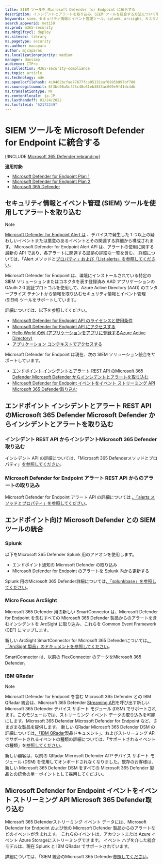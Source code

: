 ```yaml
---
title: SIEM ツールを Microsoft Defender for Endpoint に統合する
description: インシデントとアラートを取り込み、SIEM ツールを統合する方法について学習します。
keywords: siem、セキュリティ情報とイベント管理ツール、splunk、arcsight、カスタム インジケーター、rest API、アラート定義、侵害の指標を構成する
search.appverid: met150
ms.prod: m365-security
ms.mktglfcycl: deploy
ms.sitesec: library
ms.pagetype: security
ms.author: macapara
author: mjcaparas
ms.localizationpriority: medium
manager: dansimp
audience: ITPro
ms.collection: M365-security-compliance
ms.topic: article
ms.technology: mde
ms.openlocfilehash: 4c0462bcfae77677fca05132aaf0895b897bf788
ms.sourcegitcommit: 6f3bc00a5cf25c48c61eb3835ac069e9f41dc4db
ms.translationtype: MT
ms.contentlocale: ja-JP
ms.lasthandoff: 01/24/2022
ms.locfileid: "62172249"
---
```

# <a name="integrate-your-siem-tools-with-microsoft-defender-for-endpoint"></a>SIEM ツールを Microsoft Defender for Endpoint に統合する

[!INCLUDE [Microsoft 365 Defender rebranding](../../includes/microsoft-defender.md)]

**適用対象:**
- [Microsoft Defender for Endpoint Plan 1](https://go.microsoft.com/fwlink/p/?linkid=2154037)
- [Microsoft Defender for Endpoint Plan 2](https://go.microsoft.com/fwlink/p/?linkid=2154037)
- [Microsoft 365 Defender](https://go.microsoft.com/fwlink/?linkid=2118804)


## <a name="ingest-alerts-using-security-information-and-events-management-siem-tools"></a>セキュリティ情報とイベント管理 (SIEM) ツールを使用してアラートを取り込む

> [!NOTE]
>
> [Microsoft Defender for Endpoint Alert は](alerts.md) 、デバイスで発生した 1 つ以上の疑わしいイベントまたは悪意のあるイベントとその関連する詳細から構成されます。 Microsoft Defender for Endpoint Alert API は、アラートの使用に関する最新の API であり、各アラートに関連する証拠の詳細な一覧を含む。 詳細については、「Alert メソッドと[プロパティ」および「List alerts」](alerts.md)[を参照してください](get-alerts.md)。

Microsoft Defender for Endpoint は、環境にインストールされている特定の SIEM ソリューションまたはコネクタを表す登録済み AAD アプリケーションの OAuth 2.0 認証プロトコルを使用して、Azure Active Directory (AAD) のエンタープライズ テナントから情報を取り込むセキュリティ情報とイベント管理 (SIEM) ツールをサポートしています。

詳細については、以下を参照してください。

- [Microsoft Defender for Endpoint API のライセンスと使用条件](api-terms-of-use.md) 
- [Microsoft Defender for Endpoint API にアクセスする](apis-intro.md)
- [Hello World の例 (アプリケーションをアプリに登録するAzure Active Directory)](api-hello-world.md)
- [アプリケーション コンテキストでアクセスする](exposed-apis-create-app-webapp.md)


Microsoft Defender for Endpoint は現在、次の SIEM ソリューション統合をサポートしています。 

- [エンドポイント インシデントとアラート REST API のMicrosoft 365 Defender Microsoft Defender からインシデントとアラートを取り込む](#ingesting-incidents-and-alerts-from-the-microsoft-365-defender-and-microsoft-defender-for-endpoint-incidents-and-alerts-rest-apis)
- [Microsoft Defender for Endpoint イベントをイベント ストリーミング API Microsoft 365 Defender取り込む](#ingesting-microsoft-defender-for-endpoint-events-from-the-microsoft-365-defender-event-streaming-api)

## <a name="ingesting-incidents-and-alerts-from-the-microsoft-365-defender-and-microsoft-defender-for-endpoint-incidents-and-alerts-rest-apis"></a>エンドポイント インシデントとアラート REST API のMicrosoft 365 Defender Microsoft Defender からインシデントとアラートを取り込む

### <a name="ingesting-incidents-from-the-microsoft-365-defender-incidents-rest-api"></a>インシデント REST API からインシデントMicrosoft 365 Defender取り込む

インシデント API の詳細については、「Microsoft 365 Defenderメソッドとプロパティ」[を参照してください](../defender/api-incident.md)。

### <a name="ingesting-alerts-from-the-microsoft-defender-for-endpoint-alerts-rest-api"></a>Microsoft Defender for Endpoint アラート REST API からのアラートの取り込み

Microsoft Defender for Endpoint アラート API の詳細については [、「alerts メソッドとプロパティ」を参照してください](alerts.md)。

## <a name="siem-tool-integration-with-microsoft-defender-for-endpoint"></a>エンドポイント向け Microsoft Defender との SIEM ツールの統合

### <a name="splunk"></a>Splunk

以下をMicrosoft 365 Defender Splunk 用のアドオンを使用します。

- エンドポイント通知の Microsoft Defender の取り込み
- Microsoft Defender for Endpoint のアラートを Splunk 内から更新する

Splunk 用のMicrosoft 365 Defender詳細については[、「splunkbase」を参照してください](https://splunkbase.splunk.com/app/4959/)。

### <a name="micro-focus-arcsight"></a>Micro Focus ArcSight

Microsoft 365 Defender 用の新しい SmartConnector は、Microsoft Defender for Endpoint を含むすべての Microsoft 365 Defender 製品からのアラートを含むインシデントを ArcSight に取り込み、これらを Common Event Framework (CEF) にマップします。

新しい ArcSight SmartConnector for Microsoft 365 Defenderについては[、「ArcSight 製品」のドキュメントを参照してください](https://community.microfocus.com/cyberres/productdocs/w/connector-documentation/39246/smartconnector-for-microsoft-365-defender)。

SmartConnector は、以前の FlexConnector のデータをMicrosoft 365 Defender。

### <a name="ibm-qradar"></a>IBM QRadar

>[!NOTE]
>Microsoft Defender for Endpoint を含む Microsoft 365 Defender との IBM QRadar 統合は、Microsoft 365 Defender [Streaming API](../defender/streaming-api.md)を呼び出す新しい Microsoft 365 Defender デバイス サポート モジュール (DSM) でサポートされます。このモジュールでは、ストリーミング イベント データの取り込みを可能にします。Microsoft 365 Defender Microsoft Defender for Endpoint など、さまざまな製品を提供します。 新しい QRadar Microsoft 365 Defender DSM の詳細については[、「IBM QRadar](https://www.ibm.com/docs/en/dsm?topic=microsoft-365-defender)製品ドキュメント」、およびストリーミング API でサポートされるイベントの種類の詳細については、「サポートされるイベントの種類」を[参照してください](../defender/supported-event-types.md)。

新しい顧客は、以前の QRadar Microsoft Defender ATP デバイス サポート モジュール (DSM) を使用してオンボードされなくなりました。既存のお客様は、新しい Microsoft 365 Defender DSM をすべての Microsoft 365 Defender 製品との統合の単一ポイントとして採用してください。

## <a name="ingesting-microsoft-defender-for-endpoint-events-from-the-microsoft-365-defender-event-streaming-api"></a>Microsoft Defender for Endpoint イベントをイベント ストリーミング API Microsoft 365 Defender取り込む

Microsoft 365 Defenderストリーミング イベント データには、Microsoft Defender for Endpoint および他の Microsoft Defender 製品からのアラートなどのイベントが含まれます。 これらのイベントは、アカウントまたは Azure イベント Azure Storageにストリーミングできます。 イベント ハブを介した統合モデルは、現在 Splunk と IBM QRadar でサポートされています。

詳細については、「SIEM 統合のMicrosoft 365 Defender[参照してください](../defender/configure-siem-defender.md)。
